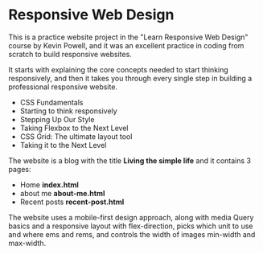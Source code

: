 # Responsive Web Design

This is a practice website project in the "Learn Responsive Web Design" course by Kevin Powell, and it was an excellent practice in coding from scratch to build responsive websites. 

It starts with explaining the core concepts needed to start thinking responsively, and then it takes you through every single step in building a professional responsive website.
- CSS Fundamentals
- Starting to think responsively
- Stepping Up Our Style
- Taking Flexbox to the Next Level
- CSS Grid: The ultimate layout tool
- Taking it to the Next Level

The website is a blog with the title **Living the simple life** 
and it contains 3 pages:
- Home **index.html**
- about me **about-me.html**
- Recent posts **recent-post.html**

The website uses a mobile-first design approach, along with media Query basics and a responsive layout with flex-direction, picks which unit to use and where ems and rems, and controls the width of images min-width and max-width.
